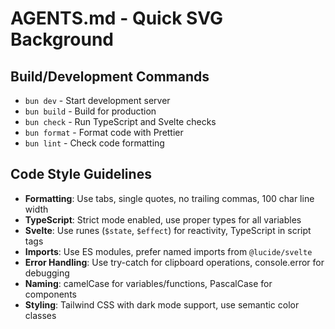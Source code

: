 # AGENTS.md - Quick SVG Background

## Build/Development Commands

- `bun dev` - Start development server
- `bun build` - Build for production
- `bun check` - Run TypeScript and Svelte checks
- `bun format` - Format code with Prettier
- `bun lint` - Check code formatting

## Code Style Guidelines

- **Formatting**: Use tabs, single quotes, no trailing commas, 100 char line width
- **TypeScript**: Strict mode enabled, use proper types for all variables
- **Svelte**: Use runes (`$state`, `$effect`) for reactivity, TypeScript in script tags
- **Imports**: Use ES modules, prefer named imports from `@lucide/svelte`
- **Error Handling**: Use try-catch for clipboard operations, console.error for debugging
- **Naming**: camelCase for variables/functions, PascalCase for components
- **Styling**: Tailwind CSS with dark mode support, use semantic color classes

